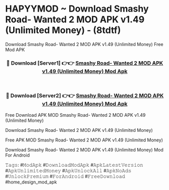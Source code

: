 # HAPYYMOD ~ Download Smashy Road- Wanted 2 MOD APK v1.49 (Unlimited Money) - (8tdtf)
Download Smashy Road- Wanted 2 MOD APK v1.49 (Unlimited Money) Free Mod APK

<div align="center">
<h3>🔴 Download [Server1] 👉👉 <a href="https://apk-comot.site?title=Smashy_Road-_Wanted_2_MOD_APK_v1.49_(Unlimited_Money)">Smashy Road- Wanted 2 MOD APK v1.49 (Unlimited Money) Mod Apk</a></h3><br>

<h3>🔴 Download [Server2] 👉👉 <a href="https://apk-comot.site?title=Smashy_Road-_Wanted_2_MOD_APK_v1.49_(Unlimited_Money)">Smashy Road- Wanted 2 MOD APK v1.49 (Unlimited Money) Mod Apk</a></h3>
</div>


Free Download APK MOD Smashy Road- Wanted 2 MOD APK v1.49 (Unlimited Money)

Download Smashy Road- Wanted 2 MOD APK v1.49 (Unlimited Money) 

Free APK MOD Smashy Road- Wanted 2 MOD APK v1.49 (Unlimited Money) 

Download Smashy Road- Wanted 2 MOD APK v1.49 (Unlimited Money) Mod For Android

𝚃𝚊𝚐𝚜: #𝙼𝚘𝚍𝙰𝚙𝚔 #𝙳𝚘𝚠𝚗𝚕𝚘𝚊𝚍𝙼𝚘𝚍𝙰𝚙𝚔 #𝙰𝚙𝚔𝙻𝚊𝚝𝚎𝚜𝚝𝚅𝚎𝚛𝚜𝚒𝚘𝚗 #𝙰𝚙𝚔𝚄𝚗𝚕𝚒𝚖𝚒𝚝𝚎𝚍𝙼𝚘𝚗𝚎𝚢 #𝙰𝚙𝚔𝚄𝚗𝚕𝚘𝚌𝚔𝙰𝚕𝚕 #𝙰𝚙𝚔𝙽𝚘𝙰𝚍𝚜 #𝚄𝚗𝚕𝚘𝚌𝚔𝙿𝚛𝚎𝚖𝚒𝚞𝚖 #𝙵𝚘𝚛𝙰𝚗𝚍𝚛𝚘𝚒𝚍 #𝙵𝚛𝚎𝚎𝙳𝚘𝚠𝚗𝚕𝚘𝚊𝚍 #home_design_mod_apk